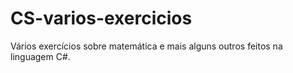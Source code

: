 # CS-varios-exercicios
Vários exercícios sobre matemática e mais alguns outros feitos na linguagem C#.
